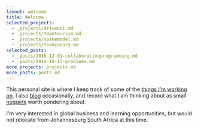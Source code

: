 ```yaml
---
layout: welcome
title: Welcome
selected_projects:
  - _projects/drivenci.md
  - _projects/teamtourism.md
  - _projects/spinemodel.md
  - _projects/teamcanary.md
selected_posts:
  - _posts/2016-12-01-collaborativeprogramming.md
  - _posts/2014-10-17-problems.md
more_projects: projects.md
more_posts: posts.md
---
```



This personal site is where I keep track of some of the [things I'm working on][projects]. I also [blog] occasionally, and record what I am thinking about as small [nuggets] worth pondering about.

I'm very interested in global business and learning opportunities, but would not relocate from Johannesburg South Africa at this time.

[blog]: blog.md
[projects]: projects.md
[resume]: resume.md
[nuggets]: nuggets.md
